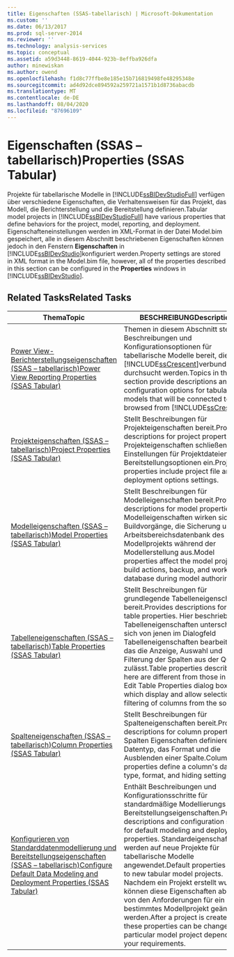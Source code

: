 ```yaml
---
title: Eigenschaften (SSAS-tabellarisch) | Microsoft-Dokumentation
ms.custom: ''
ms.date: 06/13/2017
ms.prod: sql-server-2014
ms.reviewer: ''
ms.technology: analysis-services
ms.topic: conceptual
ms.assetid: a59d3448-8619-4044-923b-8effba926dfa
author: minewiskan
ms.author: owend
ms.openlocfilehash: f1d8c77ffbe8e185e15b716819498fe48295348e
ms.sourcegitcommit: ad4d92dce894592a259721a1571b1d8736abacdb
ms.translationtype: MT
ms.contentlocale: de-DE
ms.lasthandoff: 08/04/2020
ms.locfileid: "87696109"
---
```

# <a name="properties-ssas-tabular"></a><span data-ttu-id="6b9a1-102">Eigenschaften (SSAS – tabellarisch)</span><span class="sxs-lookup"><span data-stu-id="6b9a1-102">Properties (SSAS Tabular)</span></span>
  <span data-ttu-id="6b9a1-103">Projekte für tabellarische Modelle in [!INCLUDE[ssBIDevStudioFull](../../includes/ssbidevstudiofull-md.md)] verfügen über verschiedene Eigenschaften, die Verhaltensweisen für das Projekt, das Modell, die Berichterstellung und die Bereitstellung definieren.</span><span class="sxs-lookup"><span data-stu-id="6b9a1-103">Tabular model projects in [!INCLUDE[ssBIDevStudioFull](../../includes/ssbidevstudiofull-md.md)] have various properties that define behaviors for the project, model, reporting, and deployment.</span></span> <span data-ttu-id="6b9a1-104">Eigenschafteneinstellungen werden im XML-Format in der Datei Model.bim gespeichert, alle in diesem Abschnitt beschriebenen Eigenschaften können jedoch in den Fenstern **Eigenschaften** in [!INCLUDE[ssBIDevStudio](../../includes/ssbidevstudio-md.md)]konfiguriert werden.</span><span class="sxs-lookup"><span data-stu-id="6b9a1-104">Property settings are stored in XML format in the Model.bim file, however, all of the properties described in this section can be configured in the **Properties** windows in [!INCLUDE[ssBIDevStudio](../../includes/ssbidevstudio-md.md)].</span></span>  
  
## <a name="related-tasks"></a><span data-ttu-id="6b9a1-105">Related Tasks</span><span class="sxs-lookup"><span data-stu-id="6b9a1-105">Related Tasks</span></span>  
  
|<span data-ttu-id="6b9a1-106">Thema</span><span class="sxs-lookup"><span data-stu-id="6b9a1-106">Topic</span></span>|<span data-ttu-id="6b9a1-107">BESCHREIBUNG</span><span class="sxs-lookup"><span data-stu-id="6b9a1-107">Description</span></span>|  
|-----------|-----------------|  
|[<span data-ttu-id="6b9a1-108">Power View-Berichterstellungseigenschaften &#40;SSAS – tabellarisch&#41;</span><span class="sxs-lookup"><span data-stu-id="6b9a1-108">Power View Reporting Properties &#40;SSAS Tabular&#41;</span></span>](power-view-reporting-properties-ssas-tabular.md)|<span data-ttu-id="6b9a1-109">Themen in diesem Abschnitt stellen Beschreibungen und Konfigurationsoptionen für tabellarische Modelle bereit, die mit [!INCLUDE[ssCrescent](../../includes/sscrescent-md.md)]verbunden und durchsucht werden.</span><span class="sxs-lookup"><span data-stu-id="6b9a1-109">Topics in this section provide descriptions and configuration options for tabular models that will be connected to and browsed from [!INCLUDE[ssCrescent](../../includes/sscrescent-md.md)].</span></span>|  
|[<span data-ttu-id="6b9a1-110">Projekteigenschaften &#40;SSAS – tabellarisch&#41;</span><span class="sxs-lookup"><span data-stu-id="6b9a1-110">Project Properties &#40;SSAS Tabular&#41;</span></span>](project-properties-ssas-tabular.md)|<span data-ttu-id="6b9a1-111">Stellt Beschreibungen für Projekteigenschaften bereit.</span><span class="sxs-lookup"><span data-stu-id="6b9a1-111">Provides descriptions for project properties.</span></span> <span data-ttu-id="6b9a1-112">Projekteigenschaften schließen Einstellungen für Projektdateien und Bereitstellungsoptionen ein.</span><span class="sxs-lookup"><span data-stu-id="6b9a1-112">Project properties include project file and deployment options settings.</span></span>|  
|[<span data-ttu-id="6b9a1-113">Modelleigenschaften &#40;SSAS – tabellarisch&#41;</span><span class="sxs-lookup"><span data-stu-id="6b9a1-113">Model Properties &#40;SSAS Tabular&#41;</span></span>](model-properties-ssas-tabular.md)|<span data-ttu-id="6b9a1-114">Stellt Beschreibungen für Modelleigenschaften bereit.</span><span class="sxs-lookup"><span data-stu-id="6b9a1-114">Provides descriptions for model properties.</span></span> <span data-ttu-id="6b9a1-115">Modelleigenschaften wirken sich auf Buildvorgänge, die Sicherung und die Arbeitsbereichsdatenbank des Modellprojekts während der Modellerstellung aus.</span><span class="sxs-lookup"><span data-stu-id="6b9a1-115">Model properties affect the model project's build actions, backup, and workspace database during model authoring.</span></span>|  
|[<span data-ttu-id="6b9a1-116">Tabelleneigenschaften &#40;SSAS – tabellarisch&#41;</span><span class="sxs-lookup"><span data-stu-id="6b9a1-116">Table Properties &#40;SSAS Tabular&#41;</span></span>](table-properties-ssas-tabular.md)|<span data-ttu-id="6b9a1-117">Stellt Beschreibungen für grundlegende Tabelleneigenschaften bereit.</span><span class="sxs-lookup"><span data-stu-id="6b9a1-117">Provides descriptions for basic table properties.</span></span> <span data-ttu-id="6b9a1-118">Hier beschriebene Tabelleneigenschaften unterscheiden sich von jenen im Dialogfeld Tabelleneigenschaften bearbeiten, das die Anzeige, Auswahl und Filterung der Spalten aus der Quelle zulässt.</span><span class="sxs-lookup"><span data-stu-id="6b9a1-118">Table properties described here are different from those in the Edit Table Properties dialog box, which display and allow selection and filtering of columns from the source,</span></span>|  
|[<span data-ttu-id="6b9a1-119">Spalteneigenschaften &#40;SSAS – tabellarisch&#41;</span><span class="sxs-lookup"><span data-stu-id="6b9a1-119">Column Properties &#40;SSAS Tabular&#41;</span></span>](column-properties-ssas-tabular.md)|<span data-ttu-id="6b9a1-120">Stellt Beschreibungen für Spalteneigenschaften bereit.</span><span class="sxs-lookup"><span data-stu-id="6b9a1-120">Provides descriptions for column properties.</span></span> <span data-ttu-id="6b9a1-121">Spalten Eigenschaften definieren den Datentyp, das Format und die Ausblenden einer Spalte.</span><span class="sxs-lookup"><span data-stu-id="6b9a1-121">Column properties define a column's data type, format, and hiding settings.</span></span>|  
|[<span data-ttu-id="6b9a1-122">Konfigurieren von Standarddatenmodellierung und Bereitstellungseigenschaften &#40;SSAS – tabellarisch&#41;</span><span class="sxs-lookup"><span data-stu-id="6b9a1-122">Configure Default Data Modeling and Deployment Properties &#40;SSAS Tabular&#41;</span></span>](configure-default-data-modeling-and-deployment-properties-ssas-tabular.md)|<span data-ttu-id="6b9a1-123">Enthält Beschreibungen und Konfigurationsschritte für standardmäßige Modellierungs- und Bereitstellungseigenschaften.</span><span class="sxs-lookup"><span data-stu-id="6b9a1-123">Provides descriptions and configuration steps for default modeling and deployment properties.</span></span> <span data-ttu-id="6b9a1-124">Standardeigenschaften werden auf neue Projekte für tabellarische Modelle angewendet.</span><span class="sxs-lookup"><span data-stu-id="6b9a1-124">Default properties apply to new tabular model projects.</span></span> <span data-ttu-id="6b9a1-125">Nachdem ein Projekt erstellt wurde, können diese Eigenschaften abhängig von den Anforderungen für ein bestimmtes Modellprojekt geändert werden.</span><span class="sxs-lookup"><span data-stu-id="6b9a1-125">After a project is created, these properties can be changed for a particular model project depending on your requirements.</span></span>|  
  
  
